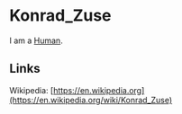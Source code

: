 # Konrad_Zuse

I am a [Human](40000001.md).

## Links

Wikipedia: [https://en.wikipedia.org](https://en.wikipedia.org/wiki/Konrad_Zuse)
